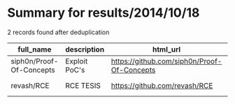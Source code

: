 
# Summary for results/2014/10/18
    
2 records found after deduplication

| full_name | description | html_url | matched_list | matched_count | pushed_at | size | stargazers_count | language | forks_count |
|--------------------------|---------------|---------------------------------------------|----------------|-----------------|---------------------------|--------|--------------------|------------|---------------|
| siph0n/Proof-Of-Concepts | Exploit PoC's | https://github.com/siph0n/Proof-Of-Concepts | ['exploit'] | 1 | 2014-10-18 09:01:31+00:00 | 120 | 0 | PHP | 0 |
| revash/RCE | RCE TESIS | https://github.com/revash/RCE | ['rce'] | 1 | 2014-10-18 20:16:08+00:00 | 312 | 0 | Java | 0 |
